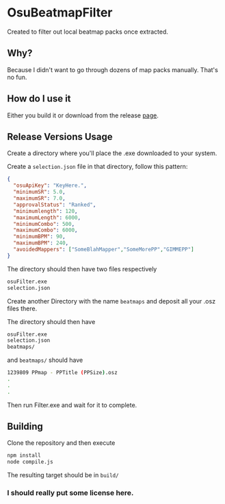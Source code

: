 # OsuBeatmapFilter

Created to filter out local beatmap packs once extracted.

## Why?

Because I didn't want to go through dozens of map packs manually. That's no fun.

## How do I use it

Either you build it or download from the release [page](https://github.com/XavierSchiller/OsuBeatmapFilter/releases).

## Release Versions Usage

Create a directory where you'll place the .exe downloaded to your system.

Create a `selection.json` file in that directory, follow this pattern:
```json
{
  "osuApiKey": "KeyHere.",
  "minimumSR": 5.0,
  "maximumSR": 7.0,
  "approvalStatus": "Ranked", 
  "minimumlength": 120,
  "maximumLength": 6000,
  "minimumCombo": 500,
  "maximumCombo": 6000,
  "minimumBPM": 90,
  "maximumBPM": 240,
  "avoidedMappers": ["SomeBlahMapper","SomeMorePP","GIMMEPP"]
}
```

The directory should then have two files respectively

```bash
osuFilter.exe
selection.json
```

Create another Directory with the name `beatmaps` and deposit all your .osz files there.

The directory should then have

```bash
osuFilter.exe
selection.json
beatmaps/
```

and `beatmaps/` should have

```bash
1239809 PPmap - PPTitle (PPSize).osz
.
.
.
```

Then run Filter.exe and wait for it to complete. 


## Building

Clone the repository and then execute

```bash
npm install
node compile.js
```

The resulting target should be in `build/` 

### I should really put some license here.
